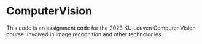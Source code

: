 # ComputerVision
This code is an assignment code for the 2023 KU Leuven Computer Vision course. Involved in image recognition and other technologies.
